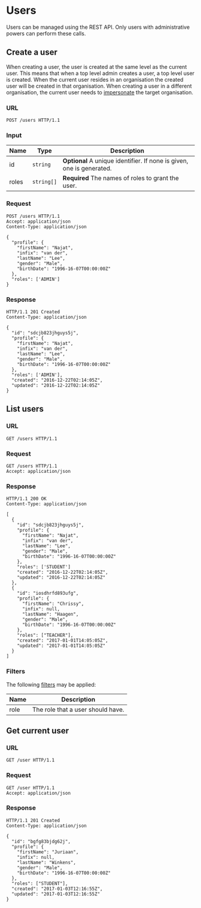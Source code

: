 # Users

Users can be managed using the REST API. Only users with administrative
powers can perform these calls.


## Create a user

When creating a user, the user is created at the same level as the current
user. This means that when a top level admin creates a user, a top level user
is created. When the current user resides in an organisation the created user
will be created in that organisation.
When creating a user in a different organisation, the current user needs to
[impersonate](oauth2.md#impersonation) the target organisation.

### URL

```http
POST /users HTTP/1.1
```

### Input

Name         | Type       | Description
-------------|------------|------------
id           | `string`   | **Optional** A unique identifier. If none is given, one is generated.
roles        | `string[]` | **Required** The names of roles to grant the user.

### Request

```http
POST /users HTTP/1.1
Accept: application/json
Content-Type: application/json

{
  "profile": {
    "firstName": "Najat",
    "infix": "van der",
    "lastName": "Lee",
    "gender": "Male",
    "birthDate": "1996-16-07T00:00:00Z"
  },
  "roles": ['ADMIN']
}
```

### Response

```http
HTTP/1.1 201 Created
Content-Type: application/json

{
  "id": "sdcjb823jhguys5j",
  "profile": {
    "firstName": "Najat",
    "infix": "van der",
    "lastName": "Lee",
    "gender": "Male",
    "birthDate": "1996-16-07T00:00:00Z"
  },
  "roles": ['ADMIN'],
  "created": "2016-12-22T02:14:05Z",
  "updated": "2016-12-22T02:14:05Z"
}
```


## List users

### URL

```http
GET /users HTTP/1.1
```

### Request

```http
GET /users HTTP/1.1
Accept: application/json
```

### Response

```http
HTTP/1.1 200 OK
Content-Type: application/json

[
  {
    "id": "sdcjb823jhguys5j",
    "profile": {
      "firstName": "Najat",
      "infix": "van der",
      "lastName": "Lee",
      "gender": "Male",
      "birthDate": "1996-16-07T00:00:00Z"
    },
    "roles": ['STUDENT']
    "created": "2016-12-22T02:14:05Z",
    "updated": "2016-12-22T02:14:05Z"
  },
  {
    "id": "iosdhrfd893ufg",
    "profile": {
      "firstName": "Chrissy",
      "infix": null,
      "lastName": "Haagen",
      "gender": "Male",
      "birthDate": "1996-16-07T00:00:00Z"
    },
    "roles": ["TEACHER"],
    "created": "2017-01-01T14:05:05Z",
    "updated": "2017-01-01T14:05:05Z"
  }
]
```

### Filters

The following [filters](filters.md) may be applied:

Name | Description
-----|------------
role | The role that a user should have.


## Get current user

### URL

```http
GET /user HTTP/1.1
```

### Request

```http
GET /user HTTP/1.1
Accept: application/json
```

### Response

```http
HTTP/1.1 201 Created
Content-Type: application/json

{
  "id": "bgfg83bjdg62j",
  "profile": {
    "firstName": "Juriaan",
    "infix": null,
    "lastName": "Winkens",
    "gender": "Male",
    "birthDate": "1996-16-07T00:00:00Z"
  },
  "roles": ["STUDENT"],
  "created": "2017-01-03T12:16:55Z",
  "updated": "2017-01-03T12:16:55Z"
}
```
